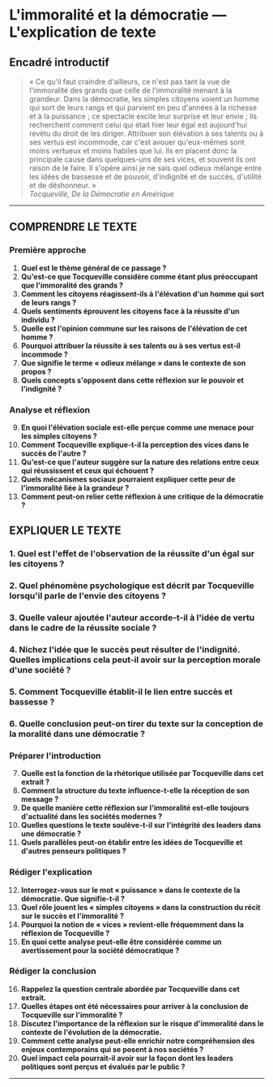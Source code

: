 # L'immoralité et la démocratie — L'explication de texte

## Encadré introductif
> « Ce qu'il faut craindre d'ailleurs, ce n'est pas tant la vue de l'immoralité des grands que celle de l'immoralité menant à la grandeur. Dans la démocratie, les simples citoyens voient un homme qui sort de leurs rangs et qui parvient en peu d'années à la richesse et à la puissance ; ce spectacle excite leur surprise et leur envie ; ils recherchent comment celui qui était hier leur égal est aujourd'hui revêtu du droit de les diriger. Attribuer son élévation à ses talents ou à ses vertus est incommode, car c'est avouer qu'eux-mêmes sont moins vertueux et moins habiles que lui. Ils en placent donc la principale cause dans quelques-uns de ses vices, et souvent ils ont raison de le faire. Il s'opère ainsi je ne sais quel odieux mélange entre les idées de bassesse et de pouvoir, d'indignité et de succès, d'utilité et de déshonneur. »  
> *Tocqueville, De la Démocratie en Amérique*

---

## COMPRENDRE LE TEXTE

### Première approche

1. **Quel est le thème général de ce passage ?**  
2. **Qu'est-ce que Tocqueville considère comme étant plus préoccupant que l'immoralité des grands ?**  
3. **Comment les citoyens réagissent-ils à l'élévation d'un homme qui sort de leurs rangs ?**  
4. **Quels sentiments éprouvent les citoyens face à la réussite d'un individu ?**  
5. **Quelle est l'opinion commune sur les raisons de l'élévation de cet homme ?**  
6. **Pourquoi attribuer la réussite à ses talents ou à ses vertus est-il incommode ?**  
7. **Que signifie le terme « odieux mélange » dans le contexte de son propos ?**  
8. **Quels concepts s'opposent dans cette réflexion sur le pouvoir et l'indignité ?**  

### Analyse et réflexion

9. **En quoi l'élévation sociale est-elle perçue comme une menace pour les simples citoyens ?**  
10. **Comment Tocqueville explique-t-il la perception des vices dans le succès de l'autre ?**  
11. **Qu'est-ce que l'auteur suggère sur la nature des relations entre ceux qui réussissent et ceux qui échouent ?**  
12. **Quels mécanismes sociaux pourraient expliquer cette peur de l'immoralité liée à la grandeur ?**  
13. **Comment peut-on relier cette réflexion à une critique de la démocratie ?**  

## EXPLIQUER LE TEXTE

### 1. Quel est l'effet de l'observation de la réussite d'un égal sur les citoyens ?  
### 2. Quel phénomène psychologique est décrit par Tocqueville lorsqu'il parle de l'envie des citoyens ?  
### 3. Quelle valeur ajoutée l'auteur accorde-t-il à l'idée de vertu dans le cadre de la réussite sociale ?  
### 4. Nichez l'idée que le succès peut résulter de l'indignité. Quelles implications cela peut-il avoir sur la perception morale d'une société ?  
### 5. Comment Tocqueville établit-il le lien entre succès et bassesse ?  
### 6. Quelle conclusion peut-on tirer du texte sur la conception de la moralité dans une démocratie ?  

### Préparer l'introduction

7. **Quelle est la fonction de la rhétorique utilisée par Tocqueville dans cet extrait ?**  
8. **Comment la structure du texte influence-t-elle la réception de son message ?**  
9. **De quelle manière cette réflexion sur l'immoralité est-elle toujours d'actualité dans les sociétés modernes ?**  
10. **Quelles questions le texte soulève-t-il sur l'intégrité des leaders dans une démocratie ?**  
11. **Quels parallèles peut-on établir entre les idées de Tocqueville et d'autres penseurs politiques ?**  

### Rédiger l'explication

12. **Interrogez-vous sur le mot « puissance » dans le contexte de la démocratie. Que signifie-t-il ?**  
13. **Quel rôle jouent les « simples citoyens » dans la construction du récit sur le succès et l'immoralité ?**  
14. **Pourquoi la notion de « vices » revient-elle fréquemment dans la réflexion de Tocqueville ?**  
15. **En quoi cette analyse peut-elle être considérée comme un avertissement pour la société démocratique ?**  

### Rédiger la conclusion

16. **Rappelez la question centrale abordée par Tocqueville dans cet extrait.**  
17. **Quelles étapes ont été nécessaires pour arriver à la conclusion de Tocqueville sur l'immoralité ?**  
18. **Discutez l'importance de la réflexion sur le risque d'immoralité dans le contexte de l'évolution de la démocratie.**  
19. **Comment cette analyse peut-elle enrichir notre compréhension des enjeux contemporains qui se posent à nos sociétés ?**  
20. **Quel impact cela pourrait-il avoir sur la façon dont les leaders politiques sont perçus et évalués par le public ?**  

---
